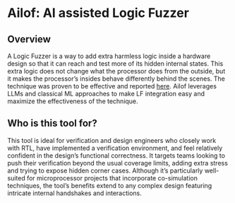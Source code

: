 # Ailof: **AI** assisted **Lo**gic **F**uzzer

## Overview
A Logic Fuzzer is a way to add extra harmless logic inside a hardware design so that it can reach and test more of its hidden internal states. This extra logic does not change what the processor does from the outside, but it makes the processor’s insides behave differently behind the scenes. The technique was proven to be effective and reported [here](https://dl.acm.org/doi/10.1145/3466752.3480092). Ailof leverages LLMs and classical ML approaches to make LF integration easy and maximize the effectiveness of the technique.

## Who is this tool for?
This tool is ideal for verification and design engineers who closely work with RTL, have implemented a verification environment, and feel relatively confident in the design’s functional correctness. It targets teams looking to push their verification beyond the usual coverage limits, adding extra stress and trying to expose hidden corner cases. Although it’s particularly well-suited for microprocessor projects that incorporate co-simulation techniques, the tool’s benefits extend to any complex design featuring intricate internal handshakes and interactions. 
